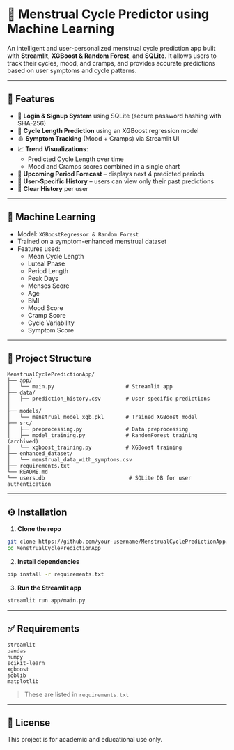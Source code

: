 
# 🌸 Menstrual Cycle Predictor using Machine Learning

An intelligent and user-personalized menstrual cycle prediction app built with **Streamlit**, **XGBoost & Random Forest**, and **SQLite**. It allows users to track their cycles, mood, and cramps, and provides accurate predictions based on user symptoms and cycle patterns.

---

## 🚀 Features

- 🔐 **Login & Signup System** using SQLite (secure password hashing with SHA-256)
- 🔮 **Cycle Length Prediction** using an XGBoost regression model
- 🩸 **Symptom Tracking** (Mood + Cramps) via Streamlit UI
- 📈 **Trend Visualizations**:
  - Predicted Cycle Length over time
  - Mood and Cramps scores combined in a single chart
- 📅 **Upcoming Period Forecast** – displays next 4 predicted periods
- 🧠 **User-Specific History** – users can view only their past predictions
- 🧹 **Clear History** per user

---

## 🧠 Machine Learning

- Model: `XGBoostRegressor & Random Forest`
- Trained on a symptom-enhanced menstrual dataset
- Features used:
  - Mean Cycle Length
  - Luteal Phase
  - Period Length
  - Peak Days
  - Menses Score
  - Age
  - BMI
  - Mood Score
  - Cramp Score
  - Cycle Variability
  - Symptom Score

---

## 📁 Project Structure

```
MenstrualCyclePredictionApp/
├── app/
│   └── main.py                       # Streamlit app
├── data/
│   ├── prediction_history.csv        # User-specific predictions
│                       
├── models/
│   └── menstrual_model_xgb.pkl       # Trained XGBoost model
├── src/
│   ├── preprocessing.py              # Data preprocessing
│   ├── model_training.py             # RandomForest training (archived)
│   └── xgboost_training.py           # XGBoost training
├── enhanced_dataset/
│   └── menstrual_data_with_symptoms.csv
├── requirements.txt
└── README.md
└── users.db                           # SQLite DB for user authentication
```

---

## ⚙️ Installation

1. **Clone the repo**  
```bash
git clone https://github.com/your-username/MenstrualCyclePredictionApp.git
cd MenstrualCyclePredictionApp
```

2. **Install dependencies**  
```bash
pip install -r requirements.txt
```

3. **Run the Streamlit app**  
```bash
streamlit run app/main.py
```

---

## ✅ Requirements

```text
streamlit
pandas
numpy
scikit-learn
xgboost
joblib
matplotlib
```

> These are listed in `requirements.txt`

---

## 📄 License

This project is for academic and educational use only.
